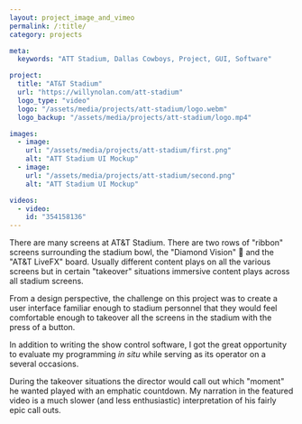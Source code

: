 ```yaml
---
layout: project_image_and_vimeo
permalink: /:title/
category: projects

meta:
  keywords: "ATT Stadium, Dallas Cowboys, Project, GUI, Software"

project:
  title: "AT&T Stadium"
  url: "https://willynolan.com/att-stadium"
  logo_type: "video"
  logo: "/assets/media/projects/att-stadium/logo.webm"
  logo_backup: "/assets/media/projects/att-stadium/logo.mp4"

images:
  - image:
    url: "/assets/media/projects/att-stadium/first.png"
    alt: "ATT Stadium UI Mockup"
  - image:
    url: "/assets/media/projects/att-stadium/second.png"
    alt: "ATT Stadium UI Mockup"

videos:
  - video:
    id: "354158136"
---
```

<p>
There are many screens at AT&T Stadium. There are two rows of "ribbon" screens surrounding the stadium bowl, the 
"Diamond Vision" 💎 and the "AT&T LiveFX" board. Usually different content plays on all the various screens but in 
certain "takeover" situations immersive content plays across all stadium screens.
</p>

<p>
From a design perspective, the challenge on this project was to create a user interface familiar enough to stadium 
personnel that they would feel comfortable enough to takeover all the screens in the stadium with the press of a button.
</p>

<p>
In addition to writing the show control software, I got the great opportunity to evaluate my programming <i>in situ</i> 
while serving as its operator on a several occasions. 
</p>

<p>
During the takeover situations the director would call out which "moment" he wanted played with an emphatic countdown.
My narration in the featured video is a much slower (and less enthusiastic) interpretation of his fairly epic call outs.
</p>

